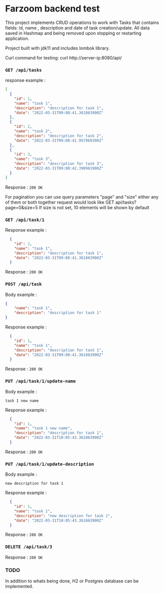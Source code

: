 # Farzoom backend test

This project implements CRUD operations to work with Tasks that contains fields: id, name , description and date of task
creation/update. All data saved in Hashmap and being removed upon stopping or restarting application.

Project built with jdk11 and includes lombok library.

Curl command for testing: curl http://server-ip:8080/api/

### `GET /api/tasks`

response example :

```json
[
  {
    "id": 1,
    "name": "task 1",
    "description": "description for task 1",
    "date": "2022-03-31T09:08:41.361863900Z"
  },
  {
    "id": 2,
    "name": "task 2",
    "description": "description for task 2",
    "date": "2022-03-31T09:08:41.957969300Z"
  },
  {
    "id": 3,
    "name": "task 3",
    "description": "description for task 3",
    "date": "2022-03-31T09:08:42.390961900Z"
  }
]
```

Response : `200 OK`

For pagination you can use query parameters "page" and "size" either any of them or both together
request would look like GET api/tasks?page=0&size=5
If size is not set, 10 elements will be shown by default


### `GET /api/task/1`

Response example :

```json
  {
    "id": 1,
    "name": "task 1",
    "description": "description for task 1",
    "date": "2022-03-31T09:08:41.361863900Z"
  }
```

Response : `200 OK`

### `POST /api/task`

Body example :

```json
{
	"name": "task 1",
	"description": "description for task 1"
}
```

Response example :

```json
  {
    "id": 1,
    "name": "task 1",
    "description": "description for task 1",
    "date": "2022-03-31T09:08:41.361863900Z"
  }
```

Response : `200 OK`

### `PUT /api/task/1/update-name`

Body example :

```
task 1 new name
```

Response example :

```json
  {
    "id": 1,
    "name": "task 1 new name",
    "description": "description for task 1",
    "date": "2022-03-31T10:05:43.361863900Z"
  }
```

Response : `200 OK`

### `PUT /api/task/1/update-description`

Body example :

```
new description for task 1
```

Response example :

```json
  {
    "id": 1,
    "name": "task 1",
    "description": "new description for task 1",
    "date": "2022-03-31T10:05:43.361863900Z"
  }
```

Response : `200 OK`

### `DELETE /api/task/3`

Response : `200 OK`

### TODO
In addition to whats being done, H2 or Postgres database can be implemented. 